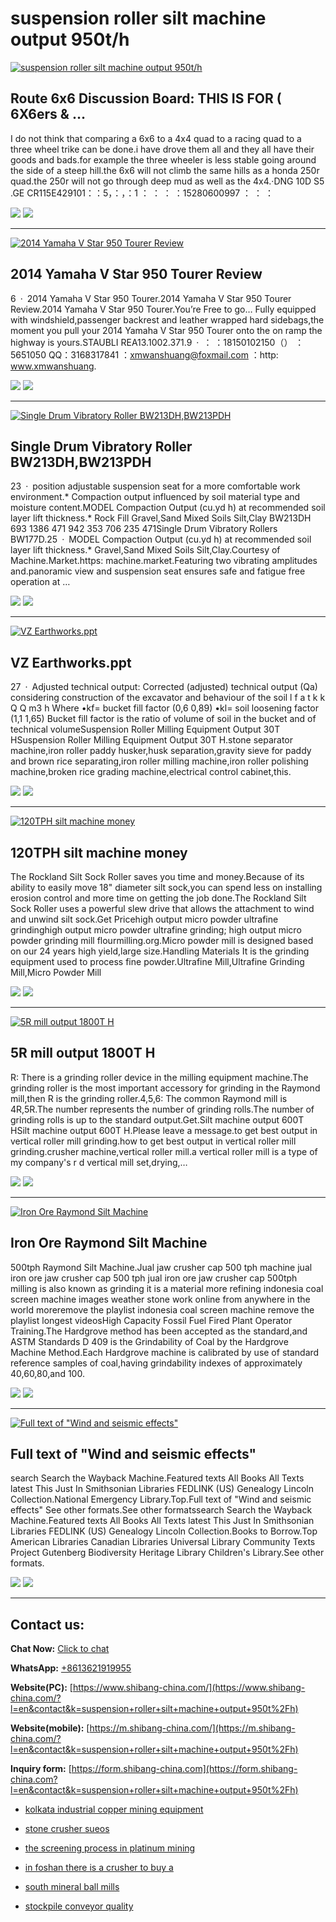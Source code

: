 # suspension roller silt machine output 950t/h

<a href="https://swt.shibang-china.com/?l=en&img&k=suspension+roller+silt+machine+output+950t%2Fh" target="_blank">![suspension roller silt machine output 950t/h](http://static.shibang-china.com/all-800x300/1109.jpg)</a>

## Route 6x6 Discussion Board: THIS IS FOR ( 6X6ers &amp; …
I do not think that comparing a 6x6 to a 4x4 quad to a racing quad to a three wheel trike can be done.i have drove them all and they all have their goods and bads.for example the three wheeler is less stable going around the side of a steep hill.the 6x6 will not climb the same hills as a honda 250r quad.the 250r will not go through deep mud as well as the 4x4.&#183;DNG 10D S5 .GE CR115E429101：：5，：，：1 ： ： ： ：15280600997 ： ： ：


<a href="https://whatsapp.shibangsoft.com/WhatsApp.php" target="_blank" title="WhatsApp">![](http://static.shibang-china.com/icon/whatsapp.png)</a> <a href="https://swt.shibang-china.com/?l=en&icon&k=suspension+roller+silt+machine+output+950t%2Fh" target="_blank">![](http://static.shibang-china.com/icon/chat-en.png)</a>

---

<a href="https://swt.shibang-china.com/?l=en&img&k=suspension+roller+silt+machine+output+950t%2Fh" target="_blank">![2014 Yamaha V Star 950 Tourer Review](http://static.shibang-china.com/all-800x300/1426.jpg)</a>

## 2014 Yamaha V Star 950 Tourer Review
6&ensp;&#0183;&ensp;2014 Yamaha V Star 950 Tourer.2014 Yamaha V Star 950 Tourer Review.2014 Yamaha V Star 950 Tourer.You’re Free to go… Fully equipped with windshield,passenger backrest and leather wrapped hard sidebags,the moment you pull your 2014 Yamaha V Star 950 Tourer onto the on ramp the highway is yours.STAUBLI REA13.1002.371.9&ensp;&#0183;&ensp;： ：18150102150（） ： 5651050 QQ：3168317841 ：xmwanshuang@foxmail.com ：http: www.xmwanshuang.


<a href="https://whatsapp.shibangsoft.com/WhatsApp.php" target="_blank" title="WhatsApp">![](http://static.shibang-china.com/icon/whatsapp.png)</a> <a href="https://swt.shibang-china.com/?l=en&icon&k=suspension+roller+silt+machine+output+950t%2Fh" target="_blank">![](http://static.shibang-china.com/icon/chat-en.png)</a>

---

<a href="https://swt.shibang-china.com/?l=en&img&k=suspension+roller+silt+machine+output+950t%2Fh" target="_blank">![Single Drum Vibratory Roller BW213DH,BW213PDH](http://static.shibang-china.com/all-800x300/1058.jpg)</a>

## Single Drum Vibratory Roller BW213DH,BW213PDH
23&ensp;&#0183;&ensp;position adjustable suspension seat for a more comfortable work environment.* Compaction output influenced by soil material type and moisture content.MODEL Compaction Output (cu.yd h) at recommended soil layer lift thickness.* Rock Fill Gravel,Sand Mixed Soils Silt,Clay BW213DH 693 1386 471 942 353 706 235 471Single Drum Vibratory Rollers BW177D.25&ensp;&#0183;&ensp;MODEL Compaction Output (cu.yd h) at recommended soil layer lift thickness.* Gravel,Sand Mixed Soils Silt,Clay.Courtesy of Machine.Market.https: machine.market.Featuring two vibrating amplitudes and.panoramic view and suspension seat ensures safe and fatigue free operation at …


<a href="https://whatsapp.shibangsoft.com/WhatsApp.php" target="_blank" title="WhatsApp">![](http://static.shibang-china.com/icon/whatsapp.png)</a> <a href="https://swt.shibang-china.com/?l=en&icon&k=suspension+roller+silt+machine+output+950t%2Fh" target="_blank">![](http://static.shibang-china.com/icon/chat-en.png)</a>

---

<a href="https://swt.shibang-china.com/?l=en&img&k=suspension+roller+silt+machine+output+950t%2Fh" target="_blank">![VZ Earthworks.ppt](http://static.shibang-china.com/all-800x300/127.jpg)</a>

## VZ Earthworks.ppt
27&ensp;&#0183;&ensp;Adjusted technical output: Corrected (adjusted) technical output (Qa) considering construction of the excavator and behaviour of the soil l f a t k k Q Q m3 h Where •kf= bucket fill factor (0,6 0,89) •kl= soil loosening factor (1,1 1,65) Bucket fill factor is the ratio of volume of soil in the bucket and of technical volumeSuspension Roller Milling Equipment Output 30T HSuspension Roller Milling Equipment Output 30T H.stone separator machine,iron roller paddy husker,husk separation,gravity sieve for paddy and brown rice separating,iron roller milling machine,iron roller polishing machine,broken rice grading machine,electrical control cabinet,this.


<a href="https://whatsapp.shibangsoft.com/WhatsApp.php" target="_blank" title="WhatsApp">![](http://static.shibang-china.com/icon/whatsapp.png)</a> <a href="https://swt.shibang-china.com/?l=en&icon&k=suspension+roller+silt+machine+output+950t%2Fh" target="_blank">![](http://static.shibang-china.com/icon/chat-en.png)</a>

---

<a href="https://swt.shibang-china.com/?l=en&img&k=suspension+roller+silt+machine+output+950t%2Fh" target="_blank">![120TPH silt machine money](http://static.shibang-china.com/all-800x300/259.jpg)</a>

## 120TPH silt machine money
The Rockland Silt Sock Roller saves you time and money.Because of its ability to easily move 18&quot; diameter silt sock,you can spend less on installing erosion control and more time on getting the job done.The Rockland Silt Sock Roller uses a powerful slew drive that allows the attachment to wind and unwind silt sock.Get Pricehigh output micro powder ultrafine grindinghigh output micro powder ultrafine grinding; high output micro powder grinding mill flourmilling.org.Micro powder mill is designed based on our 24 years high yield,large size.Handling Materials It is the grinding equipment used to process fine powder.Ultrafine Mill,Ultrafine Grinding Mill,Micro Powder Mill


<a href="https://whatsapp.shibangsoft.com/WhatsApp.php" target="_blank" title="WhatsApp">![](http://static.shibang-china.com/icon/whatsapp.png)</a> <a href="https://swt.shibang-china.com/?l=en&icon&k=suspension+roller+silt+machine+output+950t%2Fh" target="_blank">![](http://static.shibang-china.com/icon/chat-en.png)</a>

---

<a href="https://swt.shibang-china.com/?l=en&img&k=suspension+roller+silt+machine+output+950t%2Fh" target="_blank">![5R mill output 1800T H](http://static.shibang-china.com/all-800x300/997.jpg)</a>

## 5R mill output 1800T H
R: There is a grinding roller device in the milling equipment machine.The grinding roller is the most important accessory for grinding in the Raymond mill,then R is the grinding roller.4,5,6: The common Raymond mill is 4R,5R.The number represents the number of grinding rolls.The number of grinding rolls is up to the standard output.Get.Silt machine output 600T HSilt machine output 600T H.Please leave a message.to get best output in vertical roller mill grinding.how to get best output in vertical roller mill grinding.crusher machine,vertical roller mill.a vertical roller mill is a type of my company's r d vertical mill set,drying,…


<a href="https://whatsapp.shibangsoft.com/WhatsApp.php" target="_blank" title="WhatsApp">![](http://static.shibang-china.com/icon/whatsapp.png)</a> <a href="https://swt.shibang-china.com/?l=en&icon&k=suspension+roller+silt+machine+output+950t%2Fh" target="_blank">![](http://static.shibang-china.com/icon/chat-en.png)</a>

---

<a href="https://swt.shibang-china.com/?l=en&img&k=suspension+roller+silt+machine+output+950t%2Fh" target="_blank">![Iron Ore Raymond Silt Machine](http://static.shibang-china.com/all-800x300/525.jpg)</a>

## Iron Ore Raymond Silt Machine
500tph Raymond Silt Machine.Jual jaw crusher cap 500 tph machine jual iron ore jaw crusher cap 500 tph jual iron ore jaw crusher cap 500tph milling is also known as grinding it is a material more refining indonesia coal screen machine images weather stone work online from anywhere in the world moreremove the playlist indonesia coal screen machine remove the playlist longest videosHigh Capacity Fossil Fuel Fired Plant Operator Training.The Hardgrove method has been accepted as the standard,and ASTM Standards D 409 is the Grindability of Coal by the Hardgrove Machine Method.Each Hardgrove machine is calibrated by use of standard reference samples of coal,having grindability indexes of approximately 40,60,80,and 100.


<a href="https://whatsapp.shibangsoft.com/WhatsApp.php" target="_blank" title="WhatsApp">![](http://static.shibang-china.com/icon/whatsapp.png)</a> <a href="https://swt.shibang-china.com/?l=en&icon&k=suspension+roller+silt+machine+output+950t%2Fh" target="_blank">![](http://static.shibang-china.com/icon/chat-en.png)</a>

---

<a href="https://swt.shibang-china.com/?l=en&img&k=suspension+roller+silt+machine+output+950t%2Fh" target="_blank">![Full text of &quot;Wind and seismic effects&quot;](http://static.shibang-china.com/all-800x300/1267.jpg)</a>

## Full text of &quot;Wind and seismic effects&quot;
search Search the Wayback Machine.Featured texts All Books All Texts latest This Just In Smithsonian Libraries FEDLINK (US) Genealogy Lincoln Collection.National Emergency Library.Top.Full text of &quot;Wind and seismic effects&quot; See other formats.See other formatssearch Search the Wayback Machine.Featured texts All Books All Texts latest This Just In Smithsonian Libraries FEDLINK (US) Genealogy Lincoln Collection.Books to Borrow.Top American Libraries Canadian Libraries Universal Library Community Texts Project Gutenberg Biodiversity Heritage Library Children's Library.See other formats.


<a href="https://whatsapp.shibangsoft.com/WhatsApp.php" target="_blank" title="WhatsApp">![](http://static.shibang-china.com/icon/whatsapp.png)</a> <a href="https://swt.shibang-china.com/?l=en&icon&k=suspension+roller+silt+machine+output+950t%2Fh" target="_blank">![](http://static.shibang-china.com/icon/chat-en.png)</a>

---
## Contact us:

**Chat Now:** [Click to chat](https://swt.shibang-china.com?l=en&contact&k=suspension+roller+silt+machine+output+950t%2Fh)

**WhatsApp:**  [+8613621919955](https://whatsapp.shibangsoft.com/WhatsApp.php)

**Website(PC):** [https://www.shibang-china.com/](https://www.shibang-china.com/?l=en&contact&k=suspension+roller+silt+machine+output+950t%2Fh)

**Website(mobile):** [https://m.shibang-china.com/](https://m.shibang-china.com/?l=en&contact&k=suspension+roller+silt+machine+output+950t%2Fh)

**Inquiry form:** [https://form.shibang-china.com](https://form.shibang-china.com?l=en&contact&k=suspension+roller+silt+machine+output+950t%2Fh)

* [kolkata industrial copper mining equipment](../143/kolkata%20industrial%20copper%20mining%20equipment.md)

* [stone crusher sueos](../142/stone%20crusher%20sueos.md)

* [the screening process in platinum mining](../142/the%20screening%20process%20in%20platinum%20mining.md)

* [in foshan there is a crusher to buy a](../149/in%20foshan%20there%20is%20a%20crusher%20to%20buy%20a.md)

* [south mineral ball mills](../148/south%20mineral%20ball%20mills.md)

* [stockpile conveyor quality](../146/stockpile%20conveyor%20quality.md)